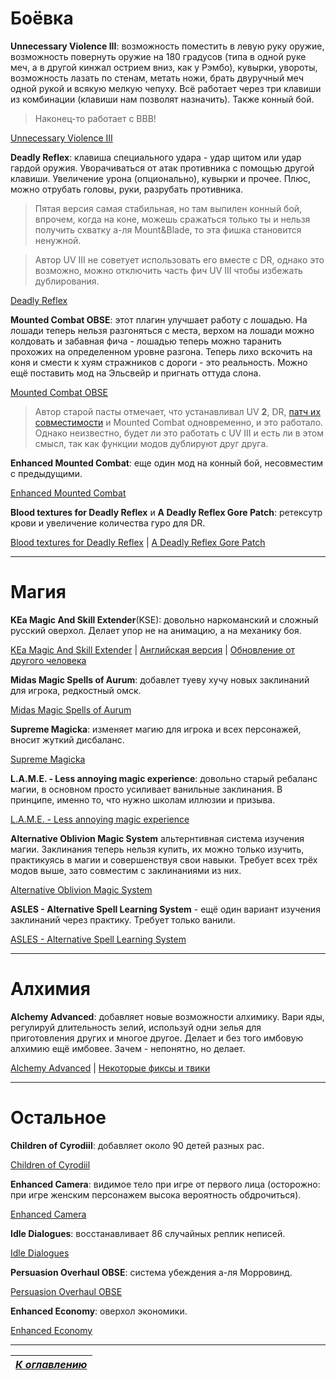 # Боёвка

**Unnecessary Violence III**: возможность поместить в левую руку оружие, возможность повернуть оружие на 180 градусов (типа в одной руке меч, а в другой кинжал острием вниз, как у Рэмбо), кувырки, увороты, возможность лазать по стенам, метать ножи, брать двуручный меч одной рукой и всякую мелкую чепуху. Всё работает через три клавиши из комбинации (клавиши нам позволят назначить). Также конный бой.

> Наконец-то работает с ВВВ!

[Unnecessary Violence III](http://www.nexusmods.com/oblivion/mods/40310)

**Deadly Reflex**: клавиша специального удара - удар щитом или удар гардой оружия. Уворачиваться от атак противника с помощью другой клавиши. Увеличение урона (опционально), кувырки и прочее. Плюс, можно отрубать головы, руки, разрубать противника.

>Пятая версия самая стабильная, но там выпилен конный бой, впрочем, когда на коне, можешь сражаться только ты и нельзя получить схватку а-ля Mount&Blade, то эта фишка становится ненужной.

>Автор UV III не советует использовать его вместе с DR, однако это возможно, можно отключить часть фич UV III чтобы избежать дублирования.

[Deadly Reflex](http://www.nexusmods.com/oblivion/mods/8273)

**Mounted Combat OBSE**: этот плагин улучшает работу с лошадью. На лошади теперь нельзя разгоняться с места, верхом на лошади можно колдовать и забавная фича - лошадью теперь можно таранить прохожих на определенном уровне разгона. Теперь лихо вскочить на коня и смести к хуям стражников с дороги - это реальность. Можно ещё поставить мод на Эльсвейр и пригнать оттуда слона.

[Mounted Combat OBSE](http://www.nexusmods.com/oblivion/mods/8962/?)

>Автор старой пасты отмечает, что устанавливал UV **2**, DR, [патч их совместимости](https://www.nexusmods.com/oblivion/mods/40336/) и Mounted Combat одновременно, и это работало. Однако неизвестно, будет ли это работать с UV III и есть ли в этом смысл, так как функции модов дублируют друг друга.

**Enhanced Mounted Combat**: еще один мод на конный бой, несовместим с предыдущими.

[Enhanced Mounted Combat](http://www.nexusmods.com/oblivion/mods/46305/?)

**Blood textures for Deadly Reflex** и **A Deadly Reflex Gore Patch**: ретексутр крови и увеличение количества гуро для DR.

[Blood textures for Deadly Reflex](https://www.nexusmods.com/oblivion/mods/32735) | [A Deadly Reflex Gore Patch](https://www.nexusmods.com/oblivion/mods/25588)

-----

# Магия

**KEa Magic And Skill Extender**(KSE): довольно наркоманский и сложный русский оверхол. Делает упор не на анимацию, а на механику боя.

[KEa Magic And Skill Extender](https://www.nexusmods.com/oblivion/mods/7228/) | [Английская версия](http://www.nexusmods.com/oblivion/mods/7627/?) | [Обновление от другого человека](http://modgames.net/load/1/oblivion_gejmplej/1/43-1-0-10219)

**Midas Magic Spells of Aurum**: добавлет туеву хучу новых заклинаний для игрока, редкостный омск.

[Midas Magic Spells of Aurum](http://www.nexusmods.com/oblivion/mods/9562)

**Supreme Magicka**: изменяет магию для игрока и всех персонажей, вносит жуткий дисбаланс.

[Supreme Magicka](http://www.nexusmods.com/oblivion/mods/12466)

**L.A.M.E. - Less annoying magic experience**: довольно старый ребаланс магии, в основном просто усиливает ванильные заклинания. В принципе, именно то, что нужно школам иллюзии и призыва.

[L.A.M.E. - Less annoying magic experience](http://theelderscrolls.info/?go=dlfile&fileid=219)

**Alternative Oblivion Magic System** альтернтивная система изучения магии. Заклинания теперь нельзя купить, их можно только изучить, практикуясь в магии и совершенствуя свои навыки. Требует всех трёх модов выше, зато совместим с заклинаниями из них.

[Alternative Oblivion Magic System](http://www.nexusmods.com/oblivion/mods/31918/?)

**ASLES - Alternative Spell Learning System** - ещё один вариант изучения заклинаний через практику. Требует только ванили.

[ASLES - Alternative Spell Learning System](http://www.nexusmods.com/oblivion/mods/42742/?)

-----

# Алхимия

**Alchemy Advanced**: добавляет новые возможности алхимику. Вари яды, регулируй длительность зелий, используй одни зелья для приготовления других и многое другое. Делает и без того имбовую алхимию ещё имбовее. Зачем - непонятно, но делает.

[Alchemy Advanced](http://www.nexusmods.com/oblivion/mods/25226/?) | [Некоторые фиксы и твики](http://www.nexusmods.com/oblivion/mods/44925/?)

------

# Остальное

**Children of Cyrodiil**: добавляет около 90 детей разных рас.

[Children of Cyrodiil](http://www.nexusmods.com/oblivion/mods/45948/?)

**Enhanced Camera**: видимое тело при игре от первого лица (осторожно: при игре женским персонажем высока вероятность обдрочиться).

[Enhanced Camera](http://www.nexusmods.com/oblivion/mods/44337/?)

**Idle Dialogues**: восстанавливает 86 случайных реплик неписей.

[Idle Dialogues](http://www.nexusmods.com/oblivion/mods/38466/?)

**Persuasion Overhaul OBSE**: система убеждения а-ля Морровинд.

[Persuasion Overhaul OBSE](http://www.nexusmods.com/oblivion/mods/12367/?)

**Enhanced Economy**: оверхол экономики.

[Enhanced Economy](http://www.nexusmods.com/oblivion/mods/25078/?)

------

|[*К оглавлению*](../Оглавление.md)|
|:---:|
